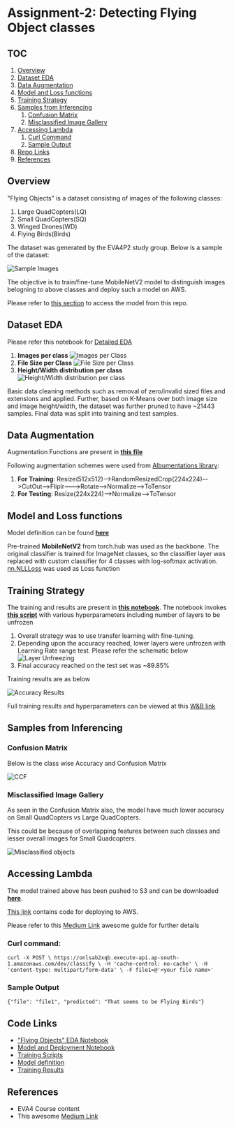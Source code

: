 # Assignment-2: Detecting Flying Object classes

## TOC

1. [Overview](#overview)
2. [Dataset EDA](#dataset-eda)
3. [Data Augmentation](#data-augmentation)
4. [Model and Loss functions](#model-and-loss-functions)
5. [Training Strategy](#training-strategy)
6. [Samples from Inferencing](#samples-from-inferencing)
    1. [Confusion Matrix](#confusion-matrix)
    2. [Misclassified Image Gallery](#misclassified-image-gallery)
7. [Accessing Lambda](#accessing-lambda)
    1. [Curl Command](#curl-command)
    2. [Sample Output](#sample-output)
8. [Repo Links](#repo-links)
9. [References](#references)

## Overview

"Flying Objects" is a dataset consisting of images of the following classes:

 1. Large QuadCopters(LQ)
 2. Small QuadCopters(SQ)
 3. Winged Drones(WD)
 4. Flying Birds(Birds)

The dataset was generated by the EVA4P2 study group. Below is a sample of the dataset:

![Sample Images](https://github.com/rajy4683/EVA4P2/blob/master/S2-FlyingObjects/S2_EDA_Imgs/DSSample.jpg)

The objective is to train/fine-tune MobileNetV2 model to distinguish images belogning to above classes and deploy such a model on AWS.

Please refer to [this section](https://github.com/rajy4683/EVA4P2/tree/master/S2-FlyingObjects#accessing-lambda) to access the model from this repo.

## Dataset EDA

Please refer this notebook for [Detailed EDA](https://github.com/rajy4683/EVA4P2/blob/master/S2-FlyingObjects/EVA4P2_S2_DataAnalysis.ipynb)

1. **Images per class**
![Images per Class](https://github.com/rajy4683/EVA4P2/blob/master/S2-FlyingObjects/S2_EDA_Imgs/ClassWiseFileCount.jpg)
2. **File Size per Class** ![File Size per Class](https://github.com/rajy4683/EVA4P2/blob/master/S2-FlyingObjects/S2_EDA_Imgs/ClassWiseFileSize.png)
3. **Height/Width distribution per class** ![Height/Width distribution per class](https://github.com/rajy4683/EVA4P2/blob/master/S2-FlyingObjects/S2_EDA_Imgs/ClassWiseHW.png)

Basic data cleaning methods such as removal of zero/invalid sized files and extensions and applied.
Further, based on K-Means over both image size and image height/width, the dataset was further pruned to have ~21443 samples.
Final data was split into training and test samples.

## Data Augmentation

Augmentation Functions are present in **[this file](https://github.com/rajy4683/RekogNizer/blob/5ade03bd09bf94e43318e3b8af6594478e2b56c3/train_eva4_s2.py#L74)**

Following augmentation schemes were used from [Albumentations library](https://github.com/albumentations-team/albumentations):

1. **For Training**: Resize(512x512)-->RandomResizedCrop(224x224)-->CutOut-->Fliplr--->Rotate-->Normalize-->ToTensor
2. **For Testing**: Resize(224x224)-->Normalize-->ToTensor


## Model and Loss functions

Model definition can be found **[here](https://github.com/rajy4683/RekogNizer/blob/5ade03bd09bf94e43318e3b8af6594478e2b56c3/basemodelclass.py#L687)**

Pre-trained **MobileNetV2** from torch.hub was used as the backbone.
The original classifier is trained for ImageNet classes, so the classifier layer was replaced with custom classifier for 4 classes with log-softmax activation.
[nn.NLLLoss](https://pytorch.org/docs/stable/generated/torch.nn.NLLLoss.html) was used as Loss function

## Training Strategy

The training and results are present in **[this notebook](https://github.com/rajy4683/EVA4P2/blob/master/S2-FlyingObjects/EVA4P2_S2_PreFinal.ipynb)**.
The notebook invokes **[this script](https://github.com/rajy4683/RekogNizer/blob/master/train_eva4_s2.py)** with various hyperparameters including number of layers to be unfrozen

1. Overall strategy was to use transfer learning with fine-tuning.
2. Depending upon the accuracy reached, lower layers were unfrozen with Learning Rate range test. Please refer the schematic below
![Layer Unfreezing](https://github.com/rajy4683/EVA4P2/blob/master/S2-FlyingObjects/S2_EDA_Imgs/ModelFlow.JPG)
3. Final accuracy reached on the test set was ~89.85%

Training results are as below

![Accuracy Results](https://github.com/rajy4683/EVA4P2/blob/master/S2-FlyingObjects/S2_EDA_Imgs/Loss.JPG)

Full training results and hyperparameters can be viewed at this [W&B link](https://app.wandb.ai/rajy4683/news5/runs/1mfa1c17)

## Samples from Inferencing

### Confusion Matrix

Below is the class wise Accuracy and Confusion Matrix

![CCF](https://github.com/rajy4683/EVA4P2/blob/master/S2-FlyingObjects/S2_EDA_Imgs/CCF.JPG)

### Misclassified Image Gallery

As seen in the Confusion Matrix also, the model have much lower accuracy on Small QuadCopters vs Large QuadCopters.

This could be because of overlapping features between such classes and lesser overall images for Small Quadcopters.

![Misclassified objects](https://github.com/rajy4683/EVA4P2/blob/master/S2-FlyingObjects/S2_EDA_Imgs/Misclassified.png)

## Accessing Lambda

The model trained above has been pushed to S3 and can be downloaded **[here](https://rekog-eva4s1.s3.ap-south-1.amazonaws.com/CustomMobileNetV2_8889.pt)**.

[This link](https://github.com/rajy4683/EVA4P2/tree/master/S2-FlyingObjects/lambda_deploy) contains code for deploying to AWS.

Please refer to this [Medium Link](https://towardsdatascience.com/scaling-machine-learning-from-zero-to-hero-d63796442526) awesome guide for further details

### Curl command:

`
curl -X POST \
  https://onlsab2xqb.execute-api.ap-south-1.amazonaws.com/dev/classify \
  -H 'cache-control: no-cache' \
  -H 'content-type: multipart/form-data' \
  -F file1=@'<your file name>' `

### Sample Output

`{"file": "file1", "predicted": "That seems to be Flying Birds"}`

## Code Links

- ["Flying Objects" EDA Notebook](https://github.com/rajy4683/EVA4P2/blob/master/S2-FlyingObjects/EVA4P2_S2_DataAnalysis.ipynb)
- [Model and Deployment Notebook](https://github.com/rajy4683/EVA4P2/blob/master/S2-FlyingObjects/EVA4P2_S2_PreFinal.ipynb)
- [Training Scripts](https://github.com/rajy4683/RekogNizer/blob/master/train_eva4_s2.py)
- [Model definition](https://github.com/rajy4683/RekogNizer/blob/5ade03bd09bf94e43318e3b8af6594478e2b56c3/basemodelclass.py#L687)
- [Training Results](https://app.wandb.ai/rajy4683/news5/runs/nzn1q8x5)

## References

- EVA4 Course content
- This awesome [Medium Link](https://towardsdatascience.com/scaling-machine-learning-from-zero-to-hero-d63796442526)
